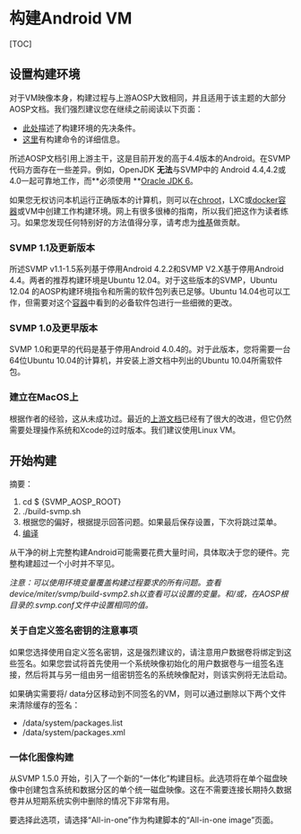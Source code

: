 # 构建Android VM

[TOC]

## 设置构建环境

对于VM映像本身，构建过程与上游AOSP大致相同，并且适用于该主题的大部分AOSP文档。我们强烈建议您在继续之前阅读以下页面：

- [此处](http://source.android.com/source/initializing.html)描述了构建环境的先决条件。
- [这里](http://source.android.com/source/building.html)有构建命令的详细信息。

所述AOSP文档引用上游主干，这是目前开发的高于4.4版本的Android。在SVMP代码方面存在一些差异。例如，OpenJDK **无法**与SVMP中的 Android 4.4,4.2或4.0一起可靠地工作，而**必须使用 **[Oracle JDK 6](https://www.oracle.com/technetwork/java/javase/downloads/java-archive-downloads-javase6-419409.html#jdk-6u45-oth-JPR)。

如果您无权访问本机运行正确版本的计算机，则可以在[chroot](http://slightlymorethanworthless.blogspot.com/2011/08/easy-chroot-build-environment-for.html)，LXC或[docker容器](https://github.com/dkeppler/docker-aosp-build)或VM中创建工作构建环境。网上有很多很棒的指南，所以我们把这作为读者练习。如果您发现任何特别好的方法值得分享，请考虑为[维基](https://github.com/SVMP/svmp.github.io/wiki#howto-guides)做贡献。

### SVMP 1.1及更新版本

所述SVMP v1.1-1.5系列基于停用Android 4.2.2和SVMP V2.X基于停用Android 4.4。两者的推荐构建环境是Ubuntu 12.04。对于这些版本的SVMP，Ubuntu 12.04 的AOSP构建环境指令和所需的软件包列表已足够。Ubuntu 14.04也可以工作，但需要对这个[容器](https://github.com/dkeppler/docker-aosp-build/blob/master/Dockerfile)中看到的必备软件包进行一些细微的更改。

### SVMP 1.0及更早版本

SVMP 1.0和更早的代码是基于停用Android 4.0.4的。对于此版本，您将需要一台64位Ubuntu 10.04的计算机，并安装上游文档中列出的Ubuntu 10.04所需软件包。

### 建立在MacOS上

根据作者的经验，这从未成功过。最近的[上游文档](http://source.android.com/source/initializing.html#setting-up-a-mac-os-x-build-environment)已经有了很大的改进，但它仍然需要处理操作系统和Xcode的过时版本。我们建议使用Linux VM。

## 开始构建

摘要：

1. cd $ {SVMP_AOSP_ROOT} 
2. ./build-svmp.sh 
3. 根据您的偏好，根据提示回答问题。如果最后保存设置，下次将跳过菜单。
4. [编译](https://xkcd.com/303/)

从干净的树上完整构建Android可能需要花费大量时间，具体取决于您的硬件。完整构建超过一个小时并不罕见。

*注意：可以使用环境变量覆盖构建过程要求的所有问题。查看device/miter/svmp/build-svmp2.sh以查看可以设置的变量。和/或，在AOSP根目录的.svmp.conf文件中设置相同的值。*

### 关于自定义签名密钥的注意事项

如果您选择使用自定义签名密钥，这是强烈建议的，请注意用户数据卷将绑定到这些签名。如果您尝试将首先使用一个系统映像初始化的用户数据卷与一组签名连接，然后将其与另一组由另一组密钥签名的系统映像配对，则该实例将无法启动。

如果确实需要将/ data分区移动到不同签名的VM，则可以通过删除以下两个文件来清除缓存的签名：

- /data/system/packages.list
- /data/system/packages.xml

### 一体化图像构建

从SVMP 1.5.0 开始，引入了一个新的“一体化”构建目标。此选项将在单个磁盘映像中创建包含系统和数据分区的单个统一磁盘映像。这在不需要连接长期持久数据卷并从短期系统实例中删除的情况下非常有用。

要选择此选项，请选择“All-in-one”作为构建脚本的“All-in-one image”页面。

